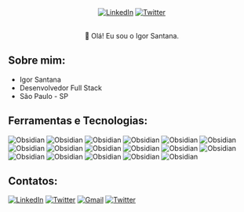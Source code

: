 

<div align="center">
    <a href="https://www.linkedin.com/in/igor-santanaa/" target="_blank"><img src="https://img.shields.io/badge/linkedin-%23593d88.svg?style=for-the-badge&logo=linkedin&logoColor=white" alt="LinkedIn"></a>
    <a href="https://twitter.com/igorhkd" target="_blank"><img src="https://img.shields.io/badge/twitter-%23593d88.svg?style=for-the-badge&logo=twitter&logoColor=white" alt="Twitter"></a>
</div>
<br>
<p align="center">👋 Olá! Eu sou o Igor Santana.</p>

## Sobre mim:
- Igor Santana
- Desenvolvedor Full Stack
- São Paulo - SP

## Ferramentas e Tecnologias:

![Obsidian](https://img.shields.io/badge/javascript-%23593d88.svg?style=for-the-badge&logo=javascript&logoColor=white)
![Obsidian](https://img.shields.io/badge/typescript-%23593d88.svg?style=for-the-badge&logo=typescript&logoColor=white)
![Obsidian](https://img.shields.io/badge/react-%23593d88.svg?style=for-the-badge&logo=react&logoColor=white)
![Obsidian](https://img.shields.io/badge/react_native-%23363636.svg?style=for-the-badge&logo=react&logoColor=white)
![Obsidian](https://img.shields.io/badge/node_js-%23363636.svg?style=for-the-badge&logo=node.js&logoColor=white)
![Obsidian](https://img.shields.io/badge/nest_js-%23363636.svg?style=for-the-badge&logo=nestjs&logoColor=white)
![Obsidian](https://img.shields.io/badge/next-%23363636.svg?style=for-the-badge&logo=next.js&logoColor=white)
![Obsidian](https://img.shields.io/badge/html5-%23363636.svg?style=for-the-badge&logo=html5&logoColor=white)
![Obsidian](https://img.shields.io/badge/css3-%23363636.svg?style=for-the-badge&logo=css3&logoColor=white)
![Obsidian](https://img.shields.io/badge/tailwind_cSS-%23593d88.svg?style=for-the-badge&logo=tailwindcSS&logoColor=white)
![Obsidian](https://img.shields.io/badge/sass-%23363636.svg?style=for-the-badge&logo=sass&logoColor=white)
![Obsidian](https://img.shields.io/badge/styled_components-%23363636.svg?style=for-the-badge&logo=Styled-Components&logoColor=white)
![Obsidian](https://img.shields.io/badge/storybook-%23363636.svg?style=for-the-badge&logo=storybook&logoColor=white)
![Obsidian](https://img.shields.io/badge/jest-%23593d88.svg?style=for-the-badge&logo=jest&logoColor=white)
![Obsidian](https://img.shields.io/badge/git-%23363636.svg?style=for-the-badge&logo=git&logoColor=white)
![Obsidian](https://img.shields.io/badge/postgres-%23363636.svg?style=for-the-badge&logo=postgresql&logoColor=white)
![Obsidian](https://img.shields.io/badge/visual_studio_code-%23363636.svg?style=for-the-badge&logo=visual-studio&logoColor=white)

## Contatos:

<a href="https://www.linkedin.com/in/igor-santanaa/" target="_blank"><img src="https://img.shields.io/badge/linkedin-%23593d88.svg?style=for-the-badge&logo=linkedin&logoColor=white" alt="LinkedIn"></a>
<a href="https://twitter.com/igorhkd" target="_blank"><img src="https://img.shields.io/badge/twitter-%23593d88.svg?style=for-the-badge&logo=twitter&logoColor=white" alt="Twitter"></a>
<a href="mailto:igor.santanahkd@gmail.com"><img src="https://img.shields.io/badge/gmail-%23593d88.svg?style=for-the-badge&logo=gmail&logoColor=white" alt="Gmail"></a>
<a href="#" target="_blank"><img src="https://img.shields.io/badge/discord-%23593d88.svg?style=for-the-badge&logo=discord&logoColor=white" alt="Twitter"></a>
